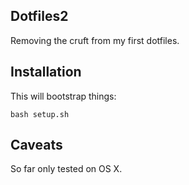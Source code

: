 ## Dotfiles2

Removing the cruft from my first dotfiles.

## Installation

This will bootstrap things:

    bash setup.sh


## Caveats

So far only tested on OS X.


